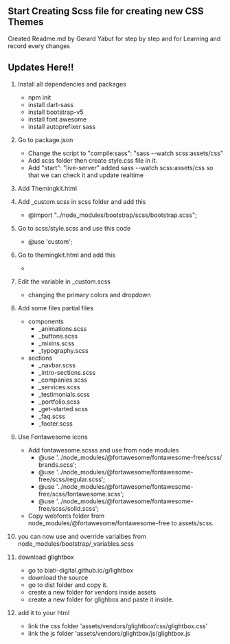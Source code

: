 ## Start Creating Scss file for creating new CSS Themes ##

Created Readme.md by Gerard Yabut for step by step and for Learning and record every changes

## Updates Here!! ##

1. Install all dependencies and packages
    - npm init
    - install dart-sass
    - install bootstrap-v5
    - install font awesome
    - install autoprefixer sass

2. Go to package.json
    - Change the script to "compile:sass": "sass --watch scss:assets/css"
    - Add scss folder then create style.css file in it.
    - Add "start": "live-server"
    added sass --watch scss:assets/css so that we can check it and update realtime

3. Add Themingkit.html

4. Add _custom.scss in scss folder and add this
    - @import "../node_modules/bootstrap/scss/bootstrap.scss";

5. Go to scss/style.scss and use this code
    - @use 'custom';

6. Go to themingkit.html and add this 
    - <link rel="stylesheet" href="assets/css/style.css">

7. Edit the variable in _custom.scss
    - changing the primary colors and dropdown

8. Add some files partial files
    - components
        - _animations.scss
        - _buttons.scss
        - _mixins.scss
        - _typography.scss
    - sections
        - _navbar.scss
        - _intro-sections.scss
        - _companies.scss
        - _services.scss
        - _testimonials.scss
        - _portfolio.scss
        - _get-started.scss
        - _faq.scss
        - _footer.scss
9. Use Fontawesome icons
    - Add fontawesome.scsss and use from node modules
        - @use '../node_modules/@fortawesome/fontawesome-free/scss/ brands.scss';
        - @use '../node_modules/@fortawesome/fontawesome-free/scss/regular.scss';
        - @use '../node_modules/@fortawesome/fontawesome-free/scss/fontawesome.scss';
        - @use '../node_modules/@fortawesome/fontawesome-free/scss/solid.scss';
    - Copy webfonts folder from node_modules/@fortawesome/fontawesome-free to assets/scss.

10. you can now use and override varialbes from node_modules/bootstrap/_variables.scss

11. download glightbox
    - go to biati-digital.github.io/g/lightbox
    - download the source
    - go to dist folder and copy it.
    - create a new folder for vendors inside assets
    - create a new folder for glighbox and paste it inside.

12. add it to your html
    - link the css folder 'assets/vendors/glightbox/css/glightbox.css'
    - link the js folder 'assets/vendors/glightbox/js/glightbox.js